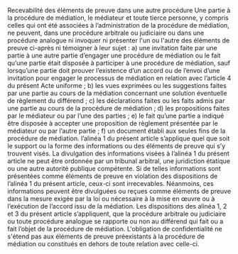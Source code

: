 Recevabilité des éléments de preuve dans une autre procédure
Une partie à la procédure de médiation, le médiateur et toute tierce personne, y compris
celles qui ont été associées à l’administration de la procédure de médiation, ne peuvent,
dans une procédure arbitrale ou judiciaire ou dans une procédure analogue ni invoquer ni
présenter l'un ou l'autre des éléments de preuve ci-après ni témoigner à leur sujet :
a) une invitation faite par une partie à une autre partie d’engager une procédure de
médiation ou le fait qu’une partie était
disposée à participer à une procédure de médiation, sauf lorsqu’une partie doit
prouver l’existence d’un accord ou de l’envoi d’une invitation pour engager le
processus de médiation en relation avec l’article 4 du présent Acte uniforme ;
b) les vues exprimées ou les suggestions faites par une partie au cours de la médiation
concernant une solution éventuelle de règlement du différend ;
c) les déclarations faites ou les faits admis par une partie au cours de la procédure de
médiation ;
d) les propositions faites par le médiateur ou par l’une des parties ;
e) le fait qu’une partie a indiqué être disposée à accepter une proposition de
règlement présentée par le médiateur ou par l’autre partie ;
f) un document établi aux seules fins de la procédure de médiation.
l’alinéa 1 du présent article s’applique quel que soit le support ou la forme des
informations ou des éléments de preuve qui s’y trouvent visés.
La divulgation des informations visées à l’alinéa 1 du présent article ne peut être ordonnée
par un tribunal arbitral, une juridiction étatique ou une autre autorité publique compétente.
Si de telles informations sont présentées comme éléments de preuve en violation des
dispositions de l’alinéa 1 du présent article, ceux-ci sont irrecevables. Néanmoins, ces
informations peuvent être divulguées ou reçues comme éléments de preuve dans la mesure
exigée par la loi ou nécessaire à la mise en œuvre ou à l’exécution de l’accord issu de la
médiation.
Les dispositions des alinéa 1, 2 et 3 du présent article s’appliquent, que la procédure
arbitrale ou judiciaire ou toute procédure analogue se rapporte ou non au différend qui fait
ou a fait l’objet de la procédure de médiation.
L'obligation de confidentialité ne s'étend pas aux éléments de preuve préexistants à la
procédure de médiation ou constitués en dehors de toute relation avec celle-ci.
